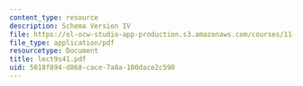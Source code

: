 ```yaml
---
content_type: resource
description: Schema Version IV
file: https://ol-ocw-studio-app-production.s3.amazonaws.com/courses/11-521-spatial-database-management-and-advanced-geographic-information-systems-spring-2003/5018f894d868cace7a8a100dace2c590_lect9s41.pdf
file_type: application/pdf
resourcetype: Document
title: lect9s41.pdf
uid: 5018f894-d868-cace-7a8a-100dace2c590
---
```

